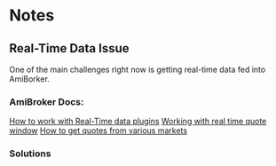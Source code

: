 # Notes

## Real-Time Data Issue
One of the main challenges right now is getting real-time data fed into AmiBorker.

### AmiBroker Docs:
[How to work with Real-Time data plugins](https://www.amibroker.com/guide/h_rtsource.html)
[Working with real time quote window](https://www.amibroker.com/guide/w_rtquote.html)
[How to get quotes from various markets](https://www.amibroker.com/guide/h_quotes.html)

### Solutions

<!--stackedit_data:
eyJoaXN0b3J5IjpbMTc0MjU1NTE5LC0xNDkzNzU0MDcsMTc3MD
I1NTYwMV19
-->